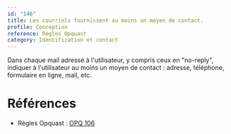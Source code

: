 ```yaml
---
id: "146"
title: Les courriels fournissent au moins un moyen de contact.
profile: Conception
reference: Règles Opquast
category: Identification et contact
---
```


Dans chaque mail adressé à l'utilisateur, y compris ceux en "no-reply", indiquer à l'utilisateur au moins un moyen de contact : adresse, téléphone, formulaire en ligne, mail, etc.


# Références

*   Règles Opquast : [OPQ 106](https://checklists.opquast.com/fr/assurance-qualite-web/tous-les-mails-fournissent-au-moins-un-moyen-de-contact)
